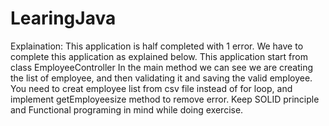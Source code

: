 # LearingJava
Explaination:
This application is half completed with 1 error.
We have to complete this application as explained below.
This application start from class EmployeeController In the main method we can see we are creating the list of employee, and then validating it and saving the valid employee.
You need to creat employee list from csv file instead of for loop, and implement getEmployeesize method to remove error.
Keep SOLID principle and Functional programing in mind while doing exercise.
